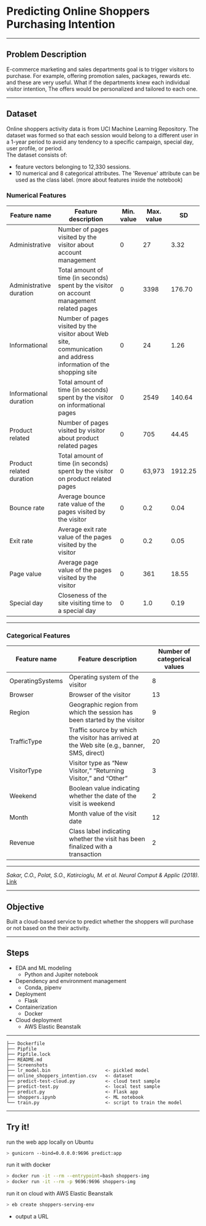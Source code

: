 # Predicting Online Shoppers Purchasing Intention 
----------------------
## Problem Description     
E-commerce marketing and sales departments goal is to trigger visitors to purchase. For example, offering promotion sales, packages, rewards etc. and these are very useful. What if the departments knew each individual visitor intention, The offers would be personalized and tailored to each one.        

----------------------
## Dataset    
Online shoppers activity data is from UCI Machine Learning Repository. The dataset was formed so that each session would belong to a different user in a 1-year period to avoid any tendency to a specific campaign, special day, user profile, or period.       
The dataset consists of:       
- feature vectors belonging to 12,330 sessions. 
- 10 numerical and 8 categorical attributes. 
The 'Revenue' attribute can be used as the class label. (more about features inside the notebook)    

        
### Numerical Features
|Feature name	|Feature description	|Min. value	|Max. value	|SD|
|---|---|---|---|---|
|Administrative|	Number of pages visited by the visitor about account management	|0|	27|	3.32|
|Administrative duration|	Total amount of time (in seconds) spent by the visitor on account management related pages|	0|	3398|	176.70|
|Informational|	Number of pages visited by the visitor about Web site, communication and address information of the shopping site	|0	|24	|1.26|
|Informational duration|	Total amount of time (in seconds) spent by the visitor on informational pages|	0|	2549|	140.64|
|Product related|	Number of pages visited by visitor about product related pages|	0|	705|	44.45|
|Product related duration|	Total amount of time (in seconds) spent by the visitor on product related pages	|0	|63,973|	1912.25|
|Bounce rate|	Average bounce rate value of the pages visited by the visitor	|0	|0.2	|0.04|
|Exit rate|	Average exit rate value of the pages visited by the visitor	|0	|0.2	|0.05|
|Page value|	Average page value of the pages visited by the visitor	|0	|361	|18.55|
|Special day	|Closeness of the site visiting time to a special day	|0	|1.0	|0.19|
     
-------------------------     
              
### Categorical Features
|Feature name	|Feature description|	Number of categorical values|
|---|---|---|
|OperatingSystems	|Operating system of the visitor	|8|
|Browser	|Browser of the visitor	|13|
|Region	|Geographic region from which the session has been started by the visitor	|9|
|TrafficType	|Traffic source by which the visitor has arrived at the Web site (e.g., banner, SMS, direct)	|20|
|VisitorType	|Visitor type as “New Visitor,” “Returning Visitor,” and “Other”	|3|
|Weekend	|Boolean value indicating whether the date of the visit is weekend	|2|
|Month	|Month value of the visit date	|12|
|Revenue	|Class label indicating whether the visit has been finalized with a transaction|2|
----------------------------------     
    
*Sakar, C.O., Polat, S.O., Katircioglu, M. et al. Neural Comput & Applic (2018).*
[Link](https://archive.ics.uci.edu/ml/datasets/Online+Shoppers+Purchasing+Intention+Dataset)

----------------------
## Objective       
Built a cloud-based service to predict whether the shoppers will purchase or not based on the their activity.
    
----------------------
## Steps
- EDA and ML modeling
    - Python and Jupiter notebook
- Dependency and environment management
    - Conda, pipenv
- Deployment 
    - Flask
- Containerization
    - Docker
- Cloud deployment
    - AWS Elastic Beanstalk
----------------------  
``` 
├── Dockerfile
├── Pipfile
├── Pipfile.lock
├── README.md
├── Screenshots                     
├── lr_model.bin                    <- pickled model
├── online_shoppers_intention.csv   <- dataset
├── predict-test-cloud.py           <- cloud test sample
├── predict-test.py                 <- local test sample
├── predict.py                      <- Flask app
├── shoppers.ipynb                  <- ML notebook
└── train.py                        <- script to train the model
```
-----------------------------  
## Try it!
run the web app locally on Ubuntu
``` bash 
> gunicorn --bind=0.0.0.0:9696 predict:app
```
run it with docker
``` bash
> docker run -it --rm --entrypoint=bash shoppers-img
> docker run -it --rm -p 9696:9696 shoppers-img
```
run it on cloud with AWS Elastic Beanstalk
``` bash
> eb create shoppers-serving-env
```    
- output a URL 
